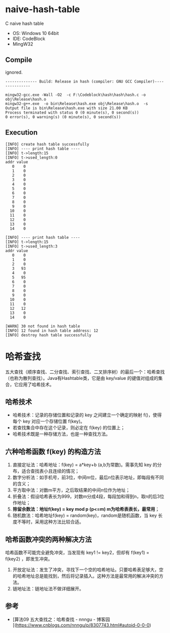 # naive-hash-table
C naive hash table

- OS: Windows 10 64bit
- IDE: CodeBlock
- MingW32

## Compile

ignored.

```shell
-------------- Build: Release in hash (compiler: GNU GCC Compiler)---------------

mingw32-gcc.exe -Wall -O2  -c F:\Codeblock\hash\hash\hash.c -o obj\Release\hash.o
mingw32-g++.exe  -o bin\Release\hash.exe obj\Release\hash.o  -s  
Output file is bin\Release\hash.exe with size 21.00 KB
Process terminated with status 0 (0 minute(s), 0 second(s))
0 error(s), 0 warning(s) (0 minute(s), 0 second(s))
```

## Execution

```shell
[INFO] create hash table successfully
[INFO] ---- print hash table ----
[INFO] t->length:15
[INFO] t->used_length:0
addr value
   0    0
   1    0
   2    0
   3    0
   4    0
   5    0
   6    0
   7    0
   8    0
   9    0
  10    0
  11    0
  12    0
  13    0
  14    0

[INFO] ---- print hash table ----
[INFO] t->length:15
[INFO] t->used_length:3
addr value
   0    0
   1    0
   2    0
   3   93
   4    0
   5   95
   6    0
   7    0
   8    0
   9    0
  10    0
  11    0
  12   12
  13    0
  14    0

[WARN] 30 not found in hash table
[INFO] 12 found in hash table address: 12
[INFO] destroy hash table successfully
```

# 哈希查找

五大查找（顺序查找、二分查找、索引查找、二叉排序树）的最后一个：哈希查找（也称为散列查找）。Java有Hashtable类，它是由 key/value 的键值对组成的集合，它应用了哈希技术。

## 哈希技术

- 哈希技术：记录的存储位置和记录的 key 之间建立一个确定的映射 f()，使得每个 key 对应一个存储位置 f(key)。
- 若查找集合中存在这个记录，则必定在 f(key) 的位置上；
- 哈希技术既是一种存储方法，也是一种查找方法。

## 六种哈希函数 f(key) 的构造方法

1. 直接定址法：哈希地址：f(key) = a*key+b  (a,b为常数)。需事先知 key 的分布，适合查找表小且连续的情况；
2. 数字分析法：如手机号，前3位，中间m位，最后n位表示地址，即每段有不同的含义；
3. 平方取中法：对数m平方，之后取结果的中间n位作为地址；
4. 折叠法：假设哈希表长为999，对数m分成4段，每段加和得到n，取n的后3位作地址；
5. **除留余数法：地址f(key) = key mod p (p<=m) m为哈希表表长，最常用**；
6. 随机数法：哈希地址f(key) = random(key)，random是随机函数，当 key 长度不等时，采用这种方法比较合适。

## 哈希函数冲突的两种解决方法

哈希函数不可能完全避免冲突，当发现有 key1 != key2，但却有 f(key1) = f(key2) ，即发生冲突。

1. 开放定址法：发生了冲突，寻找下一个空的哈希地址。只要哈希表足够大，空的哈希地址总是能找到，然后将记录插入。这种方法是最常用的解决冲突的方法。
2. 链地址法：链地址法不做详细展开。

## 参考

- [算法09 五大查找之：哈希查找 - nnngu - 博客园[(https://www.cnblogs.com/nnngu/p/8307743.html#autoid-0-0-0)



